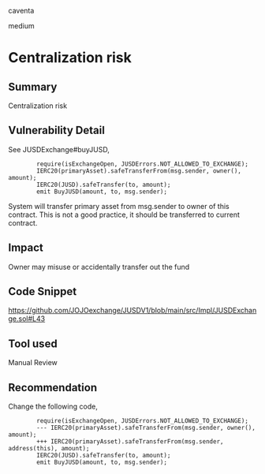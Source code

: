 caventa

medium

# Centralization risk

## Summary
Centralization risk

## Vulnerability Detail
See JUSDExchange#buyJUSD,

```solidity
        require(isExchangeOpen, JUSDErrors.NOT_ALLOWED_TO_EXCHANGE);
        IERC20(primaryAsset).safeTransferFrom(msg.sender, owner(), amount);
        IERC20(JUSD).safeTransfer(to, amount);
        emit BuyJUSD(amount, to, msg.sender);
```

System will transfer primary asset from msg.sender to owner of this contract. This is not a good practice, it should be transferred to current contract.

## Impact
Owner may misuse or accidentally transfer out the fund

## Code Snippet
https://github.com/JOJOexchange/JUSDV1/blob/main/src/Impl/JUSDExchange.sol#L43

## Tool used
Manual Review

## Recommendation
Change the following code,

```solidity
        require(isExchangeOpen, JUSDErrors.NOT_ALLOWED_TO_EXCHANGE);
        --- IERC20(primaryAsset).safeTransferFrom(msg.sender, owner(), amount);       
        +++ IERC20(primaryAsset).safeTransferFrom(msg.sender, address(this), amount);
        IERC20(JUSD).safeTransfer(to, amount);
        emit BuyJUSD(amount, to, msg.sender);
```